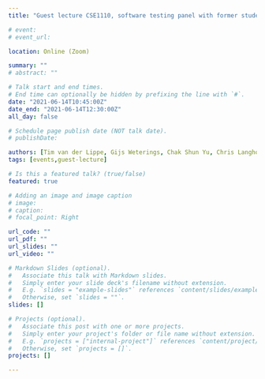 ```yaml
---
title: "Guest lecture CSE1110, software testing panel with former students"

# event: 
# event_url: 

location: Online (Zoom)

summary: ""
# abstract: ""

# Talk start and end times.
# End time can optionally be hidden by prefixing the line with `#`.
date: "2021-06-14T10:45:00Z"
date_end: "2021-06-14T12:30:00Z"
all_day: false

# Schedule page publish date (NOT talk date).
# publishDate:

authors: [Tim van der Lippe, Gijs Weterings, Chak Shun Yu, Chris Langhout, Eva Anker]
tags: [events,guest-lecture]

# Is this a featured talk? (true/false)
featured: true

# Adding an image and image caption
# image:
# caption: 
# focal_point: Right

url_code: ""
url_pdf: ""
url_slides: ""
url_video: ""

# Markdown Slides (optional).
#   Associate this talk with Markdown slides.
#   Simply enter your slide deck's filename without extension.
#   E.g. `slides = "example-slides"` references `content/slides/example-slides.md`.
#   Otherwise, set `slides = ""`.
slides: []

# Projects (optional).
#   Associate this post with one or more projects.
#   Simply enter your project's folder or file name without extension.
#   E.g. `projects = ["internal-project"]` references `content/project/deep-learning/index.md`.
#   Otherwise, set `projects = []`.
projects: []

---
```



